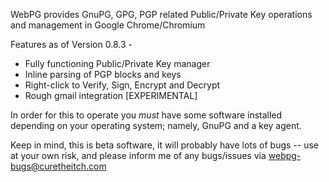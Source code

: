 WebPG provides GnuPG, GPG, PGP related Public/Private Key operations and management in Google Chrome/Chromium

Features as of Version 0.8.3 -

* Fully functioning Public/Private Key manager
* Inline parsing of PGP blocks and keys
* Right-click to Verify, Sign, Encrypt and Decrypt
* Rough gmail integration [EXPERIMENTAL]

In order for this to operate you *must* have some software installed depending on your operating system; namely, GnuPG and a key agent.

Keep in mind, this is beta software, it will probably have lots of bugs -- use at your own risk, and please inform me of any bugs/issues via webpg-bugs@curetheitch.com
